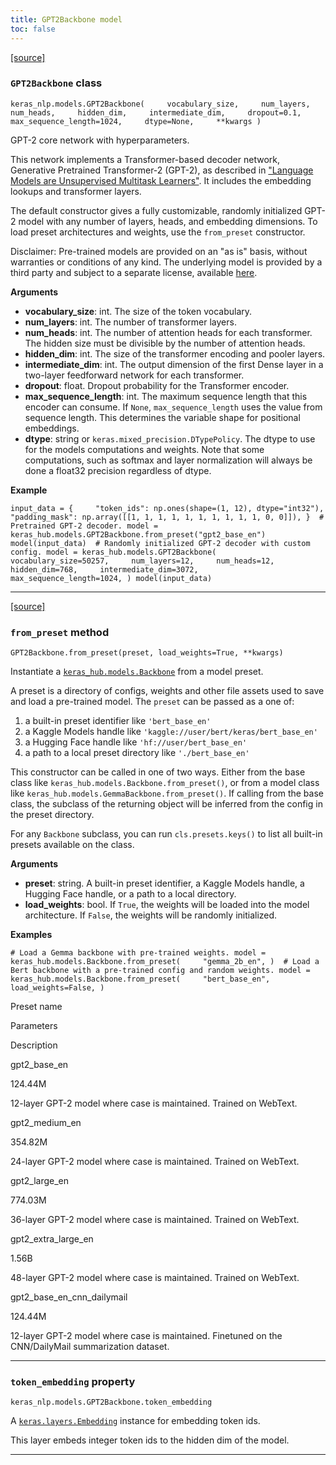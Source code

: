 ```yaml
---
title: GPT2Backbone model
toc: false
---
```


[\[source\]](https://github.com/keras-team/keras-hub/tree/v0.17.0/keras_hub/src/models/gpt2/gpt2_backbone.py#L17)

### `GPT2Backbone` class

`keras_nlp.models.GPT2Backbone(     vocabulary_size,     num_layers,     num_heads,     hidden_dim,     intermediate_dim,     dropout=0.1,     max_sequence_length=1024,     dtype=None,     **kwargs )`

GPT-2 core network with hyperparameters.

This network implements a Transformer-based decoder network, Generative Pretrained Transformer-2 (GPT-2), as described in ["Language Models are Unsupervised Multitask Learners"](https://cdn.openai.com/better-language-models/language_models_are_unsupervised_multitask_learners.pdf). It includes the embedding lookups and transformer layers.

The default constructor gives a fully customizable, randomly initialized GPT-2 model with any number of layers, heads, and embedding dimensions. To load preset architectures and weights, use the `from_preset` constructor.

Disclaimer: Pre-trained models are provided on an "as is" basis, without warranties or conditions of any kind. The underlying model is provided by a third party and subject to a separate license, available [here](https://github.com/openai/gpt-2).

**Arguments**

- **vocabulary_size**: int. The size of the token vocabulary.
- **num_layers**: int. The number of transformer layers.
- **num_heads**: int. The number of attention heads for each transformer. The hidden size must be divisible by the number of attention heads.
- **hidden_dim**: int. The size of the transformer encoding and pooler layers.
- **intermediate_dim**: int. The output dimension of the first Dense layer in a two-layer feedforward network for each transformer.
- **dropout**: float. Dropout probability for the Transformer encoder.
- **max_sequence_length**: int. The maximum sequence length that this encoder can consume. If `None`, `max_sequence_length` uses the value from sequence length. This determines the variable shape for positional embeddings.
- **dtype**: string or `keras.mixed_precision.DTypePolicy`. The dtype to use for the models computations and weights. Note that some computations, such as softmax and layer normalization will always be done a float32 precision regardless of dtype.

**Example**

`input_data = {     "token_ids": np.ones(shape=(1, 12), dtype="int32"),     "padding_mask": np.array([[1, 1, 1, 1, 1, 1, 1, 1, 1, 1, 0, 0]]), }  # Pretrained GPT-2 decoder. model = keras_hub.models.GPT2Backbone.from_preset("gpt2_base_en") model(input_data)  # Randomly initialized GPT-2 decoder with custom config. model = keras_hub.models.GPT2Backbone(     vocabulary_size=50257,     num_layers=12,     num_heads=12,     hidden_dim=768,     intermediate_dim=3072,     max_sequence_length=1024, ) model(input_data)`

---

[\[source\]](https://github.com/keras-team/keras-hub/tree/v0.17.0/keras_hub/src/models/backbone.py#L127)

### `from_preset` method

`GPT2Backbone.from_preset(preset, load_weights=True, **kwargs)`

Instantiate a [`keras_hub.models.Backbone`](/api/keras_hub/base_classes/backbone#backbone-class) from a model preset.

A preset is a directory of configs, weights and other file assets used to save and load a pre-trained model. The `preset` can be passed as a one of:

1.  a built-in preset identifier like `'bert_base_en'`
2.  a Kaggle Models handle like `'kaggle://user/bert/keras/bert_base_en'`
3.  a Hugging Face handle like `'hf://user/bert_base_en'`
4.  a path to a local preset directory like `'./bert_base_en'`

This constructor can be called in one of two ways. Either from the base class like `keras_hub.models.Backbone.from_preset()`, or from a model class like `keras_hub.models.GemmaBackbone.from_preset()`. If calling from the base class, the subclass of the returning object will be inferred from the config in the preset directory.

For any `Backbone` subclass, you can run `cls.presets.keys()` to list all built-in presets available on the class.

**Arguments**

- **preset**: string. A built-in preset identifier, a Kaggle Models handle, a Hugging Face handle, or a path to a local directory.
- **load_weights**: bool. If `True`, the weights will be loaded into the model architecture. If `False`, the weights will be randomly initialized.

**Examples**

`# Load a Gemma backbone with pre-trained weights. model = keras_hub.models.Backbone.from_preset(     "gemma_2b_en", )  # Load a Bert backbone with a pre-trained config and random weights. model = keras_hub.models.Backbone.from_preset(     "bert_base_en",     load_weights=False, )`

Preset name

Parameters

Description

gpt2_base_en

124.44M

12-layer GPT-2 model where case is maintained. Trained on WebText.

gpt2_medium_en

354.82M

24-layer GPT-2 model where case is maintained. Trained on WebText.

gpt2_large_en

774.03M

36-layer GPT-2 model where case is maintained. Trained on WebText.

gpt2_extra_large_en

1.56B

48-layer GPT-2 model where case is maintained. Trained on WebText.

gpt2_base_en_cnn_dailymail

124.44M

12-layer GPT-2 model where case is maintained. Finetuned on the CNN/DailyMail summarization dataset.

---

### `token_embedding` property

`keras_nlp.models.GPT2Backbone.token_embedding`

A [`keras.layers.Embedding`](/api/layers/core_layers/embedding#embedding-class) instance for embedding token ids.

This layer embeds integer token ids to the hidden dim of the model.

---
